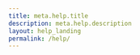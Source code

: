 ```yaml
---
title: meta.help.title
description: meta.help.description
layout: help_landing
permalink: /help/
---
```

